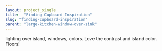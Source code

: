 ```yaml
---
layout: project_single
title:  "Finding Cupboard Inspiration"
slug: "finding-cupboard-inspiration"
parent: "large-kitchen-window-over-sink"
---
```

lighting over island, windows, colors. Love the contrast and island color. Floors!
